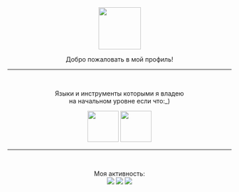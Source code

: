 <div id="header" align="center">
  <img src="https://i.giphy.com/media/v1.Y2lkPTc5MGI3NjExMm9jdTY4cWd5NGIxaHNwMTBrcWJjc29lcDN6bnAzMHAyN3YzdnllMSZlcD12MV9pbnRlcm5hbF9naWZfYnlfaWQmY3Q9Zw/OpBA2nKQog7LENz8Of/giphy.gif" height="95" width="95">
  <p>Добро пожаловать в мой профиль!<p/>
<div/>

---

<br>
<div id="tools" align="center">
  <p> Языки и инструменты которыми я владею<br>на начальном уровне если что:_) <p/>
  <img src="https://cdn.jsdelivr.net/gh/devicons/devicon@latest/icons/python/python-original-wordmark.svg" height=70 width=70/>
  <img src="https://cdn.jsdelivr.net/gh/devicons/devicon@latest/icons/javascript/javascript-original.svg" height=70 width=70/>     
<div/>

---
<br>
<div id="vidjets" align="center">
  <p> Моя активность:
  <br>
  <img src="http://github-profile-summary-cards.vercel.app/api/cards/profile-details?username=kavitosik&theme=chartreuse_dark">
  <img src="http://github-profile-summary-cards.vercel.app/api/cards/repos-per-language?username=kavitosik&theme=chartreuse_dark">
  <img src="http://github-profile-summary-cards.vercel.app/api/cards/stats?username=kavitosik&theme=chartreuse_dark">
<div/>
